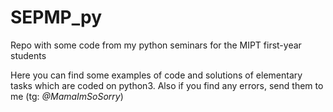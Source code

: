 # SEPMP_py
Repo with some code from my python seminars for the MIPT first-year students

Here you can find some examples of code and solutions of elementary tasks which are coded on python3.
Also if you find any errors, send them to me (tg: *@MamaImSoSorry*)
